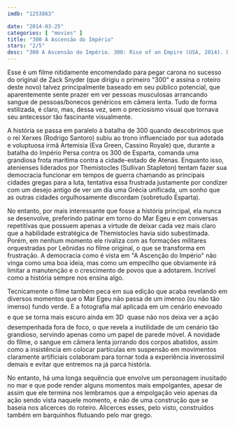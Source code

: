 ```yaml
---
imdb: "1253863"

date: "2014-03-25"
categories: [ "movies" ]
title: "300 A Ascensão do Império"
stars: "2/5"
desc: "300 A Ascensão do Império. 300: Rise of an Empire (USA, 2014). Dirigido por Noam Murro. Escrito por Zack Snyder, Kurt Johnstad, Frank Miller. Com Sullivan Stapleton, Eva Green, Lena Headey, Hans Matheson, Callan Mulvey, David Wenham, Rodrigo Santoro, Jack O'Connell, Andrew Tiernan."
---
```

Esse é um filme nitidamente encomendado para pegar carona no sucesso do original de Zack Snyder (que dirigiu o primeiro "300" e assina o roteiro deste novo) talvez principalmente baseado em seu público potencial, que aparentemente sente prazer em ver pessoas musculosas arrancando sangue de pessoas/bonecos genéricos em câmera lenta. Tudo de forma estilizada, é claro, mas, dessa vez, sem o preciosismo visual que tornava seu antecessor tão fascinante visualmente.

A história se passa em paralelo à batalha de 300 quando descobrimos que o rei Xerxes (Rodrigo Santoro) subiu ao trono influenciado por sua adotada e voluptuosa irmã Artemisia (Eva Green, Cassino Royale) que, durante a batalha do Império Persa contra os 300 de Esparta, comanda uma grandiosa frota marítima contra a cidade-estado de Atenas. Enquanto isso, atenienses liderados por Themistocles (Sullivan Stapleton) tentam fazer sua democracia funcionar em tempos de guerra chamando as principais cidades gregas para a luta, tentativa essa frustrada justamente por condizer com um desejo antigo de ver um dia uma Grécia unificada, um sonho que as outras cidades orgulhosamente discordam (sobretudo Esparta).

No entanto, por mais interessante que fosse a história principal, ela nunca se desenvolve, preferindo patinar em torno do Mar Egeu e em conversas repetitivas que possuem apenas a virtude de deixar cada vez mais claro que a habilidade estratégica de Themistocles havia sido subestimada. Porém, em nenhum momento ele rivaliza com as formações militares orquestradas por Leônidas no filme original, o que se transforma em frustração. A democracia como é vista em "A Ascenção do Império" não vinga como uma boa ideia, mas como um empecilho que obviamente irá limitar a manutenção e o crescimento de povos que a adotarem. Incrível como a história sempre nos ensina algo.

Tecnicamente o filme também peca em sua edição que acaba revelando em diversos momentos que o Mar Egeu não passa de um imenso (ou não tão imenso) fundo verde. E a fotografia mal aplicada em um cenário enevoado  e que se torna mais escuro ainda em 3D  quase não nos deixa ver a ação desempenhada fora de foco, o que revela a inutilidade de um cenário tão grandioso, servindo apenas como um papel de parede móvel. A novidade do filme, o sangue em câmera lenta jorrando dos corpos abatidos, assim como a insistência em colocar partículas em suspensão em movimentos claramente artificiais colaboram para tornar toda a experiência inverossímil demais e evitar que entremos na já parca história.

No entanto, há uma longa sequência que envolve um personagem inusitado no mar e que pode render alguns momentos mais empolgantes, apesar de assim que ele termina nos lembramos que a empolgação veio apenas da ação sendo vista naquele momento, e não de uma construção que se baseia nos alicerces do roteiro. Alicerces esses, pelo visto, construídos também em barquinhos flutuando pelo mar grego.
